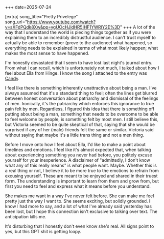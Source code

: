 +++
date=2025-07-24

[extra]
song_title="Pretty Privelege"
song_url="https://www.youtube.com/watch?v=sXFdPQdk8Xw&pp=ygUOcHJldHR5IHF1YWRlY2E%3D"
+++
A lot of the way that I understand the world is piecing things together as if you were explaining them to an incredibly distrustful audience. I can't trust myself to actually be able to remember (prove to the audience) what happened, so everything needs to be explained in terms of what most likely happen; what makes the most sense to have happened.

I'm honestly devastated that I seem to have lost last night's journal entry. From what I can recall, which is unfortunately not much, I talked about how I feel about Ella from Hinge. I know the song I attached to the entry was [Candy](https://www.youtube.com/watch?v=wtOu9QY9P64).

I feel like there is something inherently unattractive about being a man. I've always assumed that it's a standard thing to feel; often the lines get blurred between honest conversation about patriarchy and dismissal of the feelings of men. Ironically, it's the patriarchy which enforces this ignorance to true pain felt by men. Regardless, I figured this idea that there is something off putting about being a man, something that needs to be overcome to be able to feel welcome by people, is something felt by most men. I still believe this, but Victoria seemed to be quite skeptical of that, saying that she would be surprised if any of her (male) friends felt the same or similar. Victoria said without saying that maybe it's a little trans thing and not a men thing.

Before I move onto how I feel about Ella, I'd like to make a point about timelines and emotions. I feel like it's almost expected that, when talking about experiencing something you never had before, you politely excuse yourself for your inexperience. A disclaimer of "admittedly, I don't know what any of this really means" is what people want. Maybe. Whether this is a real thing or not, I believe it to be more true to the emotions to refrain from excusing yourself. These are meant to be enjoyed and shared in their truest form. The understanding is important to learn from them and grow from, but first you need to feel and express what it means before you understand.

She makes me want in a way I've never felt before. She can make me feel pretty just the way I want to. She seems exciting, but solidly grounded. I know I had more to say, and a lot of what I've already said yesterday has been lost, but I hope this connection isn't exclusive to talking over text. The anticipation kills me.

It's disturbing that I honestly don't even know she's real. All signs point to yes, but this GPT shit is getting loopy.
